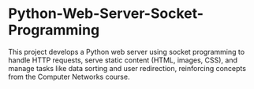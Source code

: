 # Python-Web-Server-Socket-Programming
 This project develops a Python web server using socket programming to handle HTTP requests, serve static content (HTML, images, CSS), and manage tasks like data sorting and user redirection, reinforcing concepts from the Computer Networks course.
